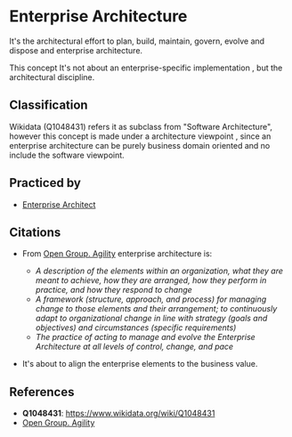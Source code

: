# Enterprise Architecture

It's the architectural effort to plan, build, maintain, govern, evolve and dispose and enterprise architecture.

This concept It's not about an enterprise-specific implementation , but the architectural discipline.

## Classification

Wikidata (Q1048431) refers it as subclass from "Software Architecture", however this concept is made under a architecture viewpoint , since an enterprise architecture can be purely business domain oriented and no include the software viewpoint.

## Practiced by

-   [Enterprise Architect](../../../Roles/Architecture/Enterprise%20Architecture/Enterprise%20Architect.md)

## Citations

-   From [Open Group. Agility](../../../Externals/Architecture/Enterprise%20Architecture/Frameworks/TOGAF/References/Open%20Group.%20Agility.md) enterprise architecture is:

    -   _A description of the elements within an organization, what they are meant to achieve, how they are arranged, how they perform in practice, and how they respond to change_
    -   _A framework (structure, approach, and process) for managing change to those elements and their arrangement; to continuously adapt to organizational change in line with strategy (goals and objectives) and circumstances (specific requirements)_
    -   _The practice of acting to manage and evolve the Enterprise Architecture at all levels of control, change, and pace_

-   It's about to align the enterprise elements to the business value.

## References

-   **Q1048431**: <https://www.wikidata.org/wiki/Q1048431>
-   [Open Group. Agility](../../../Externals/Architecture/Enterprise%20Architecture/Frameworks/TOGAF/References/Open%20Group.%20Agility.md)
